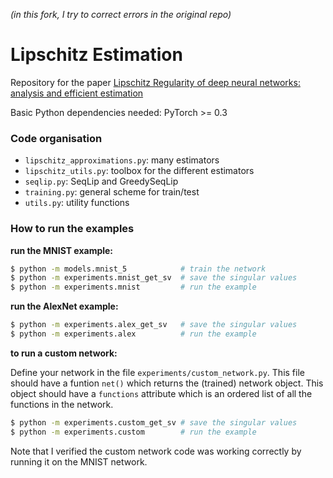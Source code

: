 *(in this fork, I try to correct errors in the original repo)*

# Lipschitz Estimation

Repository for the paper [Lipschitz Regularity of deep neural networks:
analysis and efficient estimation](https://arxiv.org/abs/1805.10965)

Basic Python dependencies needed: PyTorch >= 0.3


### Code organisation

* `lipschitz_approximations.py`: many estimators
* `lipschitz_utils.py`: toolbox for the different estimators
* `seqlip.py`: SeqLip and GreedySeqLip
* `training.py`: general scheme for train/test
* `utils.py`: utility functions

### How to run the examples

**run the MNIST example:**

```bash
$ python -m models.mnist_5            # train the network
$ python -m experiments.mnist_get_sv  # save the singular values
$ python -m experiments.mnist         # run the example
```

**run the AlexNet example:**
```bash
$ python -m experiments.alex_get_sv   # save the singular values
$ python -m experiments.alex          # run the example
```

**to run a custom network:**

Define your network in the file `experiments/custom_network.py`. This file should have a funtion `net()` which returns the (trained) network object. This object should have a `functions` attribute which is an ordered list of all the functions in the network. 

```bash
$ python -m experiments.custom_get_sv # save the singular values
$ python -m experiments.custom        # run the example
```

Note that I verified the custom network code was working correctly by running it on the MNIST network.
